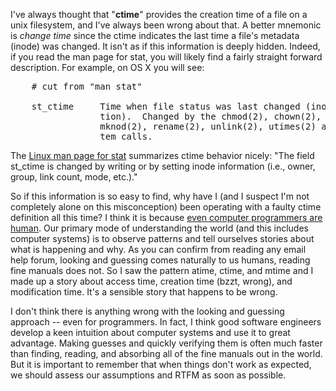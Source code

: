 I've always thought that "<strong>ctime</strong>" provides the creation time of a file on a unix filesystem, and I've always been wrong about that.  A better mnemonic is <em>change time</em> since the ctime indicates the last time a file's metadata (inode) was changed.  It isn't as if this information is deeply hidden.  Indeed, if you read the man page for stat, you will likely find a fairly straight forward description.  For example, on OS X you will see:

<pre>
    # cut from "man stat"

    st_ctime     Time when file status was last changed (inode data modifica-
                 tion).  Changed by the chmod(2), chown(2), link(2),
                 mknod(2), rename(2), unlink(2), utimes(2) and write(2) sys-
                 tem calls.
</pre>

The <a href="http://man-wiki.net/index.php/2:stat">Linux man page for stat</a> summarizes ctime behavior nicely: "The  field  st_ctime is changed by writing or by setting inode information (i.e., owner, group, link count, mode, etc.)."

So if this information is so easy to find, why have I (and I suspect I'm not completely alone on this misconception) been operating with a faulty ctime definition all this time?  I think it is because <a href="" title="we are still collecting confirmatory data on this question">even computer programmers are human</a>.  Our primary mode of understanding the world (and this includes computer systems) is to observe patterns and tell ourselves stories about what is happening and why.  As you can confirm from reading any email help forum, looking and guessing comes naturally to us humans, reading fine manuals does not.  So I saw the pattern atime, ctime, and mtime and I made up a story about access time, creation time (bzzt, wrong), and modification time.  It's a sensible story that happens to be wrong.

I don't think there is anything wrong with the looking and guessing approach -- even for programmers.  In fact, I think good software engineers develop a keen intuition about computer systems and use it to great advantage.  Making guesses and quickly verifying them is often much faster than finding, reading, and absorbing all of the fine manuals out in the world.  But it is important to remember that when things don't work as expected, we should assess our assumptions and RTFM as soon as possible.
